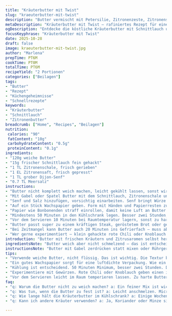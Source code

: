 ```yaml
---
title: "Kräuterbutter mit Twist"
slug: "kraeuterbutter-mit-twist"
description: "Butter vermischt mit Petersilie, Zitronenzeste, Zitronensaft, Senf und Salz, zu einem Stift geformt, gekühlt damit sich Aromen verbinden. Statt Petersilie frischer Schnittlauch verwendet. Butter sanft mit der Gabel zerdrückt, nicht schmelzen lassen. Kühlung beschleunigt das Festwerden, Aromen reifen besser. Perfekt zu Steak, Gemüse oder frischem Brot. Variationen möglich mit Chili oder Knoblauch. Einfach, schnell, aber mit Liebe zu Textur und Geschmack."
metaDescription: "Kräuterbutter mit Twist – rafiniertes Rezept für eine aromatische Butter, perfekt zu Steak oder Brot, frisch und mit Liebe zubereitet."
ogDescription: "Entdecke die köstliche Kräuterbutter mit Schnittlauch und Zitrone, ideal zu vielen Gerichten. Schnell und einfach selbstgemacht."
focusKeyphrase: "Kräuterbutter mit Twist"
date: 2025-10-28
draft: false
image: kraeuterbutter-mit-twist.jpg
author: "Marlena"
prepTime: PT6M
cookTime: PT0M
totalTime: PT6M
recipeYield: "2 Portionen"
categories: ["Beilagen"]
tags:
- "Butter"
- "Rezept"
- "Küchengeheimnisse"
- "Schnellrezepte"
keywords:
- "Kräuterbutter"
- "Schnittlauch"
- "Zitronenbutter"
breadcrumb: ["Home", "Recipes", "Beilagen"]
nutrition: 
 calories: "90"
 fatContent: "10g"
 carbohydrateContent: "0.5g"
 proteinContent: "0.1g"
ingredients:
- "120g weiche Butter"
- "15g frischer Schnittlauch fein gehackt"
- "1 TL Zitronenschale, frisch gerieben"
- "1 EL Zitronensaft, frisch gepresst"
- "1 TL grober Dijon-Senf"
- "0.7 TL Meersalz"
instructions:
- "Butter nicht komplett weich machen, leicht gekühlt lassen, sonst wird sie schmierig, schwierig zu verarbeiten."
- "Mit Gabel oder Spatel Butter mit dem Schnittlauch, Zitronenschale und Zitronensaft locker zerdrücken und vermengen. Kein Püree draus machen, Textur muss bleiben."
- "Senf und Salz hinzufügen, vorsichtig einarbeiten. Senf bringt Würze und kleine Schärfe, Salz hebt alles hervor."
- "Auf ein Stück Wachspapier geben. Form mit Händen und Papierresten zu einem kompakten, fingerlangen Stift drücken."
- "Papier wie Bonbonenden straff einrollen, damit keine Luft an Butter kommt – sonst übernimmt sie schnell andere Kühlschrankgerüche."
- "Mindestens 50 Minuten in den Kühlschrank legen. Besser zwei Stunden, damit die Aromen sich voll entfalten."
- "Vor dem Servieren 10 Minuten bei Raumtemperatur lagern, sonst zu hart."
- "Butter passt super zu einem kräftigen Steak, geröstetem Brot oder gegrilltem Gemüse."
- "Bei Zeitmangel kann Butter auch 20 Minuten ins Gefrierfach – muss aber im Blick behalten werden, sonst wird sie spröde."
- "Wer gerne experimentiert – klein gehackte rote Chili oder Knoblauch bringen einen tollen Kick."
introduction: "Butter mit frischen Kräutern und Zitrusaromen selbst herstellen – ein Kinderspiel, aber mit Tücken. Ich hab's oft zu weich oder zu hart gehabt; Timing beim Kühlen, Textur und nicht zu viel verrühren sind sonst im Eimer. Schnittlauch statt Petersilie gibt einen frischeren Ton, macht die Butter lebendig auf der Zunge. Zitronenschale darf nicht übertönen, also sparsam gerieben. Senf verleiht Tiefe, nicht nur Würze – schon oft erlebt, dass zu viel Senf die Butter zerstört. Nicht einfach zusammenkippen, sanft arbeiten. Kühlung ist die Bühne, da steigt der Geschmack von Anfang bis Ende. Gehört in jede Küche, wenn das nächste Steak kommt – oder einfach so aufs Brot. Mit Geduld wird Butter zur Geschmacksexplosion, nicht bloß Fett."
ingredientsNote: "Butter weich aber nicht schmelzend – das ist entscheidend, sonst wird der Geschmack matschig. Weiche Butter lässt sich ohne zuviel Wärme vermengen, behält Struktur. Schnittlauch fein, die Textur ist wichtig, nicht zu grob, sonst stechen die Halme ungewollt durch beim Essen. Zitronenschale frisch, nicht reingepresst von trockenen Packungen – trockene Haut könnte bitter sein. Zitronensaft wirklich frisch, aus der Frucht gepresst, kein Konzentrat. Dijon-Senf gibt mehr Charakter als milder Senf; schmeckt aber schnell dominant, lieber vorsichtig einschleichen. Salz am besten grob, gibt kleine Crunchpartikel. Alternativ: Petersilie ersetzen durch Koriander für exotischen Einschlag, oder Minze, um Sommer auf den Teller zu bringen. Wachspapier kann durch Backpapier ersetzt werden, aber Wachspapier bleibt besser luftdicht."
instructionsNote: "Butter mit Gabel zerdrücken statt mixen oder Rührgerät – das bewahrt die Struktur und sorgt für einen authentischen Biss. Zu langes Kneten macht sie zäh und ölig. Beim Mischen unbedingt auf geruchlose Arbeitsfläche achten – Butter saugt viel auf. Wachspapier kann man knicken für akkuratere Rollen – spart Zeit bei späterem Schneiden. Im Kühlschrank wird die Butter erst nach 45 Minuten fest, unbedingt richtig prüfen, bevor man zu früh anschneidet – sonst verteilt sich alles auf dem Teller. Butter herausnehmen vor Benutzung, leicht anschmelzen lassen für cremige Konsistenz. Richtig gute Kräuterbutter riecht frisch, zitronig, leicht senfig, mit einem Hauch Salz, nie fad oder zu „buttrig“. Fehler: Gewürze zu früh zugeben macht Butter pampig. Wer wenig Zeit hat, kann die Butter in der Mikrowelle einige Sekunden weich machen, aber Vorsicht, nicht flüssig werden lassen."
tips:
- "Verwende weiche Butter, nicht flüssig. Das ist wichtig. Die Textur bleibt erhalten, die Aromen können entfalten. Mische alles vorsichtig mit der Gabel."
- "Ein gutes Wachspapier sorgt für eine luftdichte Verpackung. Wie ein Bonbon einrollen. So dringt kein Kühlschrankgeruch ein. Alternativ Backpapier nutzen."
- "Kühlung ist entscheidend. 50 Minuten Minimum, besser zwei Stunden. Die Aromen benötigen Zeit. Zu früh anschneiden? Butter verläuft sonst."
- "Experimentiere mit Gewürzen. Rote Chili oder Knoblauch geben einen interessanten Kick. Aber gehe sparsam vor. Zu viel verwässert den Geschmack."
- "Vor dem Servieren leicht im Raum temperieren lassen. Zu harte Butter lässt sich schwer verstreichen. 10 Minuten warten, sonst Matrosenpflicht."
faq:
- "q: Warum die Butter nicht zu weich machen? a: Ein feiner Mix ist wichtig. Zu weich wird sie schmierig. Vorteil liegt in der Struktur für den Biss."
- "q: Was tun, wenn die Butter zu fest ist? a: Leicht anschmelzen. Microwelle für Sekunden, aber darauf achten. Aufwand, die Konsistenz zu wahren."
- "q: Wie lange hält die Kräuterbutter im Kühlschrank? a: Einige Wochen, gut verpackt. Frost ist eine Option. Bitte nicht mehr als drei Monate lagern."
- "q: Kann ich andere Kräuter verwenden? a: Ja, Koriander oder Minze sind tolle Alternativen. Achte auf Mengen. Genüsse sollen ausgeglichen sein."

---
```

